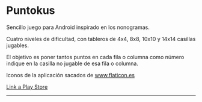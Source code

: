 # Puntokus
Sencillo juego para Android inspirado en los nonogramas. 

Cuatro niveles de dificultad, con tableros de 4x4, 8x8, 10x10 y 14x14 casillas jugables. 

El objetivo es poner tantos puntos en cada fila o columna como número indique en la casilla no jugable de esa fila o columna.

Iconos de la aplicación sacados de <a href="https://www.flaticon.es/" title="Flaticon">www.flaticon.es</a>

<a href="https://play.google.com/store/apps/details?id=es.iesnervion.avazquez.puntokus"> Link a Play Store</a>


--------------

